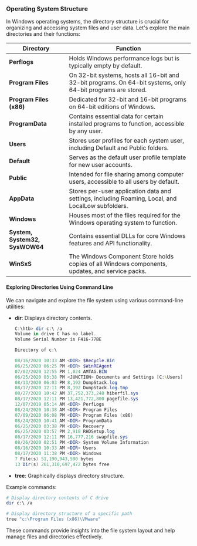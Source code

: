 ### Operating System Structure

In Windows operating systems, the directory structure is crucial for organizing and accessing system files and user data. Let's explore the main directories and their functions:

| Directory                      | Function                                                                                                     |
| ------------------------------ | ------------------------------------------------------------------------------------------------------------ |
| **Perflogs**                   | Holds Windows performance logs but is typically empty by default.                                            |
| **Program Files**              | On 32-bit systems, hosts all 16-bit and 32-bit programs. On 64-bit systems, only 64-bit programs are stored. |
| **Program Files (x86)**        | Dedicated for 32-bit and 16-bit programs on 64-bit editions of Windows.                                      |
| **ProgramData**                | Contains essential data for certain installed programs to function, accessible by any user.                  |
| **Users**                      | Stores user profiles for each system user, including Default and Public folders.                             |
| **Default**                    | Serves as the default user profile template for new user accounts.                                           |
| **Public**                     | Intended for file sharing among computer users, accessible to all users by default.                          |
| **AppData**                    | Stores per-user application data and settings, including Roaming, Local, and LocalLow subfolders.            |
| **Windows**                    | Houses most of the files required for the Windows operating system to function.                              |
| **System, System32, SysWOW64** | Contains essential DLLs for core Windows features and API functionality.                                     |
| **WinSxS**                     | The Windows Component Store holds copies of all Windows components, updates, and service packs.              |

#### Exploring Directories Using Command Line

We can navigate and explore the file system using various command-line utilities:

- **dir**: Displays directory contents.

  ```ps1
  C:\htb> dir c:\ /a
  Volume in drive C has no label.
  Volume Serial Number is F416-77BE

  Directory of c:\

  08/16/2020 10:33 AM <DIR> $Recycle.Bin
  06/25/2020 06:25 PM <DIR> $WinREAgent
  07/02/2020 12:55 PM 1,024 AMTAG.BIN
  06/25/2020 03:38 PM <JUNCTION> Documents and Settings [C:\Users]
  08/13/2020 06:03 PM 8,192 DumpStack.log
  08/17/2020 12:11 PM 8,192 DumpStack.log.tmp
  08/27/2020 10:42 AM 37,752,373,248 hiberfil.sys
  08/17/2020 12:11 PM 13,421,772,800 pagefile.sys
  12/07/2019 05:14 AM <DIR> PerfLogs
  08/24/2020 10:38 AM <DIR> Program Files
  07/09/2020 06:08 PM <DIR> Program Files (x86)
  08/24/2020 10:41 AM <DIR> ProgramData
  06/25/2020 03:38 PM <DIR> Recovery
  06/25/2020 03:57 PM 2,918 RHDSetup.log
  08/17/2020 12:11 PM 16,777,216 swapfile.sys
  08/26/2020 02:51 PM <DIR> System Volume Information
  08/16/2020 10:33 AM <DIR> Users
  08/17/2020 11:38 PM <DIR> Windows
  7 File(s) 51,190,943,590 bytes
  13 Dir(s) 261,310,697,472 bytes free
  ```

- **tree**: Graphically displays directory structure.

Example commands:

```bash
# Display directory contents of C drive
dir c:\ /a

# Display directory structure of a specific path
tree "c:\Program Files (x86)\VMware"
```

These commands provide insights into the file system layout and help manage files and directories effectively.

